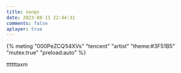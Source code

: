 ```yaml
---
title: songs
date: 2023-08-11 22:44:31
comments: false
aplayer: true
---
```


{% meting "000PeZCQ1i4XVs" "tencent" "artist" "theme:#3F51B5" "mutex:true" "preload:auto" %}

ttttttaxm
